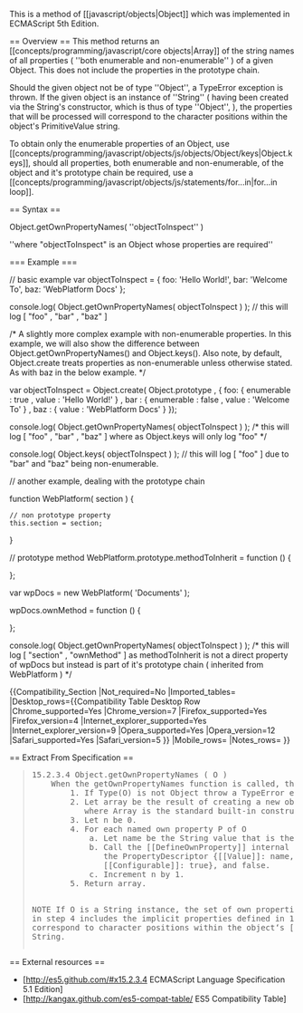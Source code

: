 This is a method of [[javascript/objects|Object]] which was implemented in ECMAScript 5th Edition.

== Overview ==
This method returns an [[concepts/programming/javascript/core objects|Array]] of the string names of all properties ( ''both enumerable and non-enumerable'' ) of a given Object. This does not include the properties in the prototype chain.

Should the given object not be of type ''Object'', a TypeError exception is thrown. If the given object is an instance of ''String'' ( having been created via the String's constructor, which is thus of type ''Object'', ),  the properties that will be processed will correspond to the character positions within the object's PrimitiveValue string.

To obtain only the enumerable properties of an Object, use [[concepts/programming/javascript/objects/js/objects/Object/keys|Object.keys]], should all properties, both enumerable and non-enumerable, of the object and it's prototype chain be required, use a [[concepts/programming/javascript/objects/js/statements/for...in|for...in loop]].

== Syntax ==

Object.getOwnPropertyNames( ''objectToInspect'' )

''where "objectToInspect" is an Object whose properties are required''

=== Example ===

<syntaxhighlight lang="javascript">
// basic example
var objectToInspect = {
      foo: 'Hello World!',
      bar: 'Welcome To',
      baz: 'WebPlatform Docs'
	};

console.log( Object.getOwnPropertyNames( objectToInspect ) );
// this will log [ "foo" , "bar" , "baz" ]

/*
  A slightly more complex example with non-enumerable properties.
  In this example, we will also show the difference between Object.getOwnPropertyNames() and Object.keys().
  Also note, by default, Object.create treats properties as non-enumerable unless otherwise stated. 
  As with baz in the below example.
*/

var objectToInspect = Object.create( Object.prototype , {
      foo: {
          enumerable : true ,
          value : 'Hello World!'
      } ,
      bar : {
          enumerable : false ,
          value : 'Welcome To'
      } ,
      baz : {
          value : 'WebPlatform Docs'
      }
	});

console.log( Object.getOwnPropertyNames( objectToInspect ) );
/* 
  this will log [ "foo" , "bar" , "baz" ]
  where as Object.keys will only log "foo"
*/

console.log( Object.keys( objectToInspect ) );
// this will log [ "foo" ] due to "bar" and "baz" being non-enumerable.

// another example, dealing with the prototype chain

function WebPlatform( section ) {

    // non prototype property
    this.section = section;

}

// prototype method
WebPlatform.prototype.methodToInherit = function () {

};

var wpDocs = new WebPlatform( 'Documents' );

wpDocs.ownMethod = function () {

};

console.log( Object.getOwnPropertyNames( objectToInspect ) );
/* 
    this will log [ "section" , "ownMethod" ] as methodToInherit is not a direct property of wpDocs 
    but instead is part of it's prototype chain ( inherited from WebPlatform )
*/
</syntaxhighlight>

{{Compatibility_Section
|Not_required=No
|Imported_tables=
|Desktop_rows={{Compatibility Table Desktop Row
|Chrome_supported=Yes
|Chrome_version=7
|Firefox_supported=Yes
|Firefox_version=4
|Internet_explorer_supported=Yes
|Internet_explorer_version=9
|Opera_supported=Yes
|Opera_version=12
|Safari_supported=Yes
|Safari_version=5
}}
|Mobile_rows=
|Notes_rows=
}}

== Extract From Specification ==

<blockquote>
<pre>
15.2.3.4 Object.getOwnPropertyNames ( O )
    When the getOwnPropertyNames function is called, the following steps are taken:
        1. If Type(O) is not Object throw a TypeError exception.
        2. Let array be the result of creating a new object as if by the expression new Array () 
           where Array is the standard built-in constructor with that name.
        3. Let n be 0.
        4. For each named own property P of O
            a. Let name be the String value that is the name of P.
            b. Call the [[DefineOwnProperty]] internal method of array with arguments ToString(n), 
               the PropertyDescriptor {[[Value]]: name, [[Writable]]: true, [[Enumerable]]: true,
               [[Configurable]]: true}, and false.
            c. Increment n by 1.
        5. Return array.

NOTE If O is a String instance, the set of own properties processed in step 4 includes the implicit 
properties defined in 15.5.5.2 that correspond to character positions within the
object‘s [[PrimitiveValue]] String.
</pre>
</blockquote>

== External resources ==
* [http://es5.github.com/#x15.2.3.4 ECMAScript Language Specification 5.1 Edition]
* [http://kangax.github.com/es5-compat-table/ ES5 Compatibility Table]